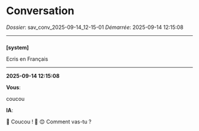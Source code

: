 # Conversation
_Dossier_: sav_conv_2025-09-14_12-15-01
_Démarrée_: 2025-09-14 12:15:08

---

###   
**[system]**


Ecris en Français


---
**2025-09-14 12:15:08**

**Vous**:

coucou

**IA**:

🤖  Coucou ! 👋 😊  Comment vas-tu ?

